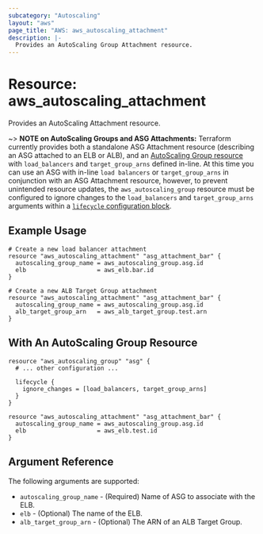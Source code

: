 ```yaml
---
subcategory: "Autoscaling"
layout: "aws"
page_title: "AWS: aws_autoscaling_attachment"
description: |-
  Provides an AutoScaling Group Attachment resource.
---
```


# Resource: aws_autoscaling_attachment

Provides an AutoScaling Attachment resource.

~> **NOTE on AutoScaling Groups and ASG Attachments:** Terraform currently provides
both a standalone ASG Attachment resource (describing an ASG attached to
an ELB or ALB), and an [AutoScaling Group resource](autoscaling_group.html) with
`load_balancers` and `target_group_arns` defined in-line. At this time you can use an ASG with in-line
`load balancers` or `target_group_arns` in conjunction with an ASG Attachment resource, however, to prevent
unintended resource updates, the `aws_autoscaling_group` resource must be configured 
to ignore changes to the `load_balancers` and `target_group_arns` arguments within a [`lifecycle` configuration block](/docs/configuration/resources.html#lifecycle-lifecycle-customizations).

## Example Usage

```hcl
# Create a new load balancer attachment
resource "aws_autoscaling_attachment" "asg_attachment_bar" {
  autoscaling_group_name = aws_autoscaling_group.asg.id
  elb                    = aws_elb.bar.id
}
```

```hcl
# Create a new ALB Target Group attachment
resource "aws_autoscaling_attachment" "asg_attachment_bar" {
  autoscaling_group_name = aws_autoscaling_group.asg.id
  alb_target_group_arn   = aws_alb_target_group.test.arn
}
```

## With An AutoScaling Group Resource

```hcl
resource "aws_autoscaling_group" "asg" {
  # ... other configuration ...

  lifecycle {
    ignore_changes = [load_balancers, target_group_arns]
  }
}

resource "aws_autoscaling_attachment" "asg_attachment_bar" {
  autoscaling_group_name = aws_autoscaling_group.asg.id
  elb                    = aws_elb.test.id
}
```

## Argument Reference

The following arguments are supported:

* `autoscaling_group_name` - (Required) Name of ASG to associate with the ELB.
* `elb` - (Optional) The name of the ELB.
* `alb_target_group_arn` - (Optional) The ARN of an ALB Target Group.

